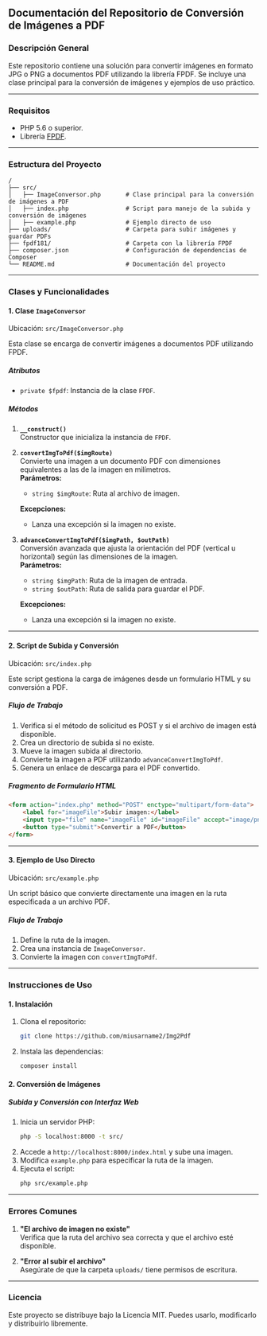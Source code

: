 ## Documentación del Repositorio de Conversión de Imágenes a PDF

### **Descripción General**
Este repositorio contiene una solución para convertir imágenes en formato JPG o PNG a documentos PDF utilizando la librería FPDF. Se incluye una clase principal para la conversión de imágenes y ejemplos de uso práctico.

---

### **Requisitos**
- PHP 5.6 o superior.
- Librería [FPDF](http://www.fpdf.org/).

---

### **Estructura del Proyecto**
```
/
├── src/
│   ├── ImageConversor.php       # Clase principal para la conversión de imágenes a PDF
│   ├── index.php                # Script para manejo de la subida y conversión de imágenes
│   ├── example.php              # Ejemplo directo de uso
├── uploads/                     # Carpeta para subir imágenes y guardar PDFs
├── fpdf181/                     # Carpeta con la librería FPDF
├── composer.json                # Configuración de dependencias de Composer
└── README.md                    # Documentación del proyecto
```

---

### **Clases y Funcionalidades**

#### **1. Clase `ImageConversor`**
Ubicación: `src/ImageConversor.php`

Esta clase se encarga de convertir imágenes a documentos PDF utilizando FPDF.

##### **Atributos**
- `private $fpdf`: Instancia de la clase `FPDF`.

##### **Métodos**
1. **`__construct()`**  
   Constructor que inicializa la instancia de `FPDF`.

2. **`convertImgToPdf($imgRoute)`**  
   Convierte una imagen a un documento PDF con dimensiones equivalentes a las de la imagen en milímetros.  
   **Parámetros:**  
   - `string $imgRoute`: Ruta al archivo de imagen.

   **Excepciones:**  
   - Lanza una excepción si la imagen no existe.

3. **`advanceConvertImgToPdf($imgPath, $outPath)`**  
   Conversión avanzada que ajusta la orientación del PDF (vertical u horizontal) según las dimensiones de la imagen.  
   **Parámetros:**  
   - `string $imgPath`: Ruta de la imagen de entrada.
   - `string $outPath`: Ruta de salida para guardar el PDF.

   **Excepciones:**  
   - Lanza una excepción si la imagen no existe.

---

#### **2. Script de Subida y Conversión**
Ubicación: `src/index.php`

Este script gestiona la carga de imágenes desde un formulario HTML y su conversión a PDF.

##### **Flujo de Trabajo**
1. Verifica si el método de solicitud es POST y si el archivo de imagen está disponible.
2. Crea un directorio de subida si no existe.
3. Mueve la imagen subida al directorio.
4. Convierte la imagen a PDF utilizando `advanceConvertImgToPdf`.
5. Genera un enlace de descarga para el PDF convertido.

##### **Fragmento de Formulario HTML**
```html
<form action="index.php" method="POST" enctype="multipart/form-data">
    <label for="imageFile">Subir imagen:</label>
    <input type="file" name="imageFile" id="imageFile" accept="image/png, image/jpeg">
    <button type="submit">Convertir a PDF</button>
</form>
```

---

#### **3. Ejemplo de Uso Directo**
Ubicación: `src/example.php`

Un script básico que convierte directamente una imagen en la ruta especificada a un archivo PDF.

##### **Flujo de Trabajo**
1. Define la ruta de la imagen.
2. Crea una instancia de `ImageConversor`.
3. Convierte la imagen con `convertImgToPdf`.

---

### **Instrucciones de Uso**

#### **1. Instalación**
1. Clona el repositorio:
   ```bash
   git clone https://github.com/miusarname2/Img2Pdf
   ```
2. Instala las dependencias:
   ```bash
   composer install
   ```

#### **2. Conversión de Imágenes**
##### **Subida y Conversión con Interfaz Web**
1. Inicia un servidor PHP:
   ```bash
   php -S localhost:8000 -t src/
   ```
2. Accede a `http://localhost:8000/index.html` y sube una imagen.
1. Modifica `example.php` para especificar la ruta de la imagen.
2. Ejecuta el script:
   ```bash
   php src/example.php
   ```

---

### **Errores Comunes**
1. **"El archivo de imagen no existe"**  
   Verifica que la ruta del archivo sea correcta y que el archivo esté disponible.

2. **"Error al subir el archivo"**  
   Asegúrate de que la carpeta `uploads/` tiene permisos de escritura.

---

### **Licencia**
Este proyecto se distribuye bajo la Licencia MIT. Puedes usarlo, modificarlo y distribuirlo libremente.
